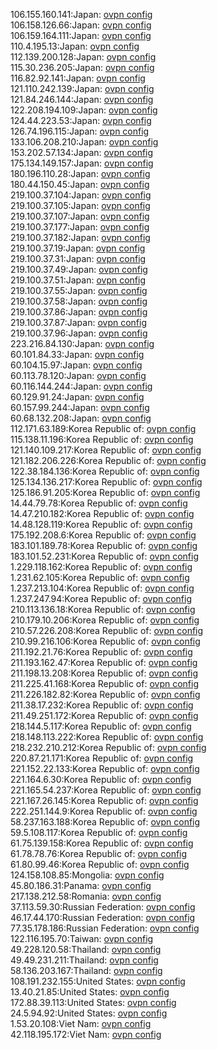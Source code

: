 106.155.160.141:Japan: [ovpn config](vpn/106_155_160_141.ovpn)  
106.158.126.66:Japan: [ovpn config](vpn/106_158_126_66.ovpn)  
106.159.164.111:Japan: [ovpn config](vpn/106_159_164_111.ovpn)  
110.4.195.13:Japan: [ovpn config](vpn/110_4_195_13.ovpn)  
112.139.200.128:Japan: [ovpn config](vpn/112_139_200_128.ovpn)  
115.30.236.205:Japan: [ovpn config](vpn/115_30_236_205.ovpn)  
116.82.92.141:Japan: [ovpn config](vpn/116_82_92_141.ovpn)  
121.110.242.139:Japan: [ovpn config](vpn/121_110_242_139.ovpn)  
121.84.246.144:Japan: [ovpn config](vpn/121_84_246_144.ovpn)  
122.208.194.109:Japan: [ovpn config](vpn/122_208_194_109.ovpn)  
124.44.223.53:Japan: [ovpn config](vpn/124_44_223_53.ovpn)  
126.74.196.115:Japan: [ovpn config](vpn/126_74_196_115.ovpn)  
133.106.208.210:Japan: [ovpn config](vpn/133_106_208_210.ovpn)  
153.202.57.134:Japan: [ovpn config](vpn/153_202_57_134.ovpn)  
175.134.149.157:Japan: [ovpn config](vpn/175_134_149_157.ovpn)  
180.196.110.28:Japan: [ovpn config](vpn/180_196_110_28.ovpn)  
180.44.150.45:Japan: [ovpn config](vpn/180_44_150_45.ovpn)  
219.100.37.104:Japan: [ovpn config](vpn/219_100_37_104.ovpn)  
219.100.37.105:Japan: [ovpn config](vpn/219_100_37_105.ovpn)  
219.100.37.107:Japan: [ovpn config](vpn/219_100_37_107.ovpn)  
219.100.37.177:Japan: [ovpn config](vpn/219_100_37_177.ovpn)  
219.100.37.182:Japan: [ovpn config](vpn/219_100_37_182.ovpn)  
219.100.37.19:Japan: [ovpn config](vpn/219_100_37_19.ovpn)  
219.100.37.31:Japan: [ovpn config](vpn/219_100_37_31.ovpn)  
219.100.37.49:Japan: [ovpn config](vpn/219_100_37_49.ovpn)  
219.100.37.51:Japan: [ovpn config](vpn/219_100_37_51.ovpn)  
219.100.37.55:Japan: [ovpn config](vpn/219_100_37_55.ovpn)  
219.100.37.58:Japan: [ovpn config](vpn/219_100_37_58.ovpn)  
219.100.37.86:Japan: [ovpn config](vpn/219_100_37_86.ovpn)  
219.100.37.87:Japan: [ovpn config](vpn/219_100_37_87.ovpn)  
219.100.37.96:Japan: [ovpn config](vpn/219_100_37_96.ovpn)  
223.216.84.130:Japan: [ovpn config](vpn/223_216_84_130.ovpn)  
60.101.84.33:Japan: [ovpn config](vpn/60_101_84_33.ovpn)  
60.104.15.97:Japan: [ovpn config](vpn/60_104_15_97.ovpn)  
60.113.78.120:Japan: [ovpn config](vpn/60_113_78_120.ovpn)  
60.116.144.244:Japan: [ovpn config](vpn/60_116_144_244.ovpn)  
60.129.91.24:Japan: [ovpn config](vpn/60_129_91_24.ovpn)  
60.157.99.244:Japan: [ovpn config](vpn/60_157_99_244.ovpn)  
60.68.132.208:Japan: [ovpn config](vpn/60_68_132_208.ovpn)  
112.171.63.189:Korea Republic of: [ovpn config](vpn/112_171_63_189.ovpn)  
115.138.11.196:Korea Republic of: [ovpn config](vpn/115_138_11_196.ovpn)  
121.140.109.217:Korea Republic of: [ovpn config](vpn/121_140_109_217.ovpn)  
121.182.206.226:Korea Republic of: [ovpn config](vpn/121_182_206_226.ovpn)  
122.38.184.136:Korea Republic of: [ovpn config](vpn/122_38_184_136.ovpn)  
125.134.136.217:Korea Republic of: [ovpn config](vpn/125_134_136_217.ovpn)  
125.186.91.205:Korea Republic of: [ovpn config](vpn/125_186_91_205.ovpn)  
14.44.79.78:Korea Republic of: [ovpn config](vpn/14_44_79_78.ovpn)  
14.47.210.182:Korea Republic of: [ovpn config](vpn/14_47_210_182.ovpn)  
14.48.128.119:Korea Republic of: [ovpn config](vpn/14_48_128_119.ovpn)  
175.192.208.6:Korea Republic of: [ovpn config](vpn/175_192_208_6.ovpn)  
183.101.189.78:Korea Republic of: [ovpn config](vpn/183_101_189_78.ovpn)  
183.101.52.231:Korea Republic of: [ovpn config](vpn/183_101_52_231.ovpn)  
1.229.118.162:Korea Republic of: [ovpn config](vpn/1_229_118_162.ovpn)  
1.231.62.105:Korea Republic of: [ovpn config](vpn/1_231_62_105.ovpn)  
1.237.213.104:Korea Republic of: [ovpn config](vpn/1_237_213_104.ovpn)  
1.237.247.94:Korea Republic of: [ovpn config](vpn/1_237_247_94.ovpn)  
210.113.136.18:Korea Republic of: [ovpn config](vpn/210_113_136_18.ovpn)  
210.179.10.206:Korea Republic of: [ovpn config](vpn/210_179_10_206.ovpn)  
210.57.226.208:Korea Republic of: [ovpn config](vpn/210_57_226_208.ovpn)  
210.99.216.106:Korea Republic of: [ovpn config](vpn/210_99_216_106.ovpn)  
211.192.21.76:Korea Republic of: [ovpn config](vpn/211_192_21_76.ovpn)  
211.193.162.47:Korea Republic of: [ovpn config](vpn/211_193_162_47.ovpn)  
211.198.13.208:Korea Republic of: [ovpn config](vpn/211_198_13_208.ovpn)  
211.225.41.168:Korea Republic of: [ovpn config](vpn/211_225_41_168.ovpn)  
211.226.182.82:Korea Republic of: [ovpn config](vpn/211_226_182_82.ovpn)  
211.38.17.232:Korea Republic of: [ovpn config](vpn/211_38_17_232.ovpn)  
211.49.251.172:Korea Republic of: [ovpn config](vpn/211_49_251_172.ovpn)  
218.144.5.117:Korea Republic of: [ovpn config](vpn/218_144_5_117.ovpn)  
218.148.113.222:Korea Republic of: [ovpn config](vpn/218_148_113_222.ovpn)  
218.232.210.212:Korea Republic of: [ovpn config](vpn/218_232_210_212.ovpn)  
220.87.21.171:Korea Republic of: [ovpn config](vpn/220_87_21_171.ovpn)  
221.152.22.133:Korea Republic of: [ovpn config](vpn/221_152_22_133.ovpn)  
221.164.6.30:Korea Republic of: [ovpn config](vpn/221_164_6_30.ovpn)  
221.165.54.237:Korea Republic of: [ovpn config](vpn/221_165_54_237.ovpn)  
221.167.26.145:Korea Republic of: [ovpn config](vpn/221_167_26_145.ovpn)  
222.251.144.9:Korea Republic of: [ovpn config](vpn/222_251_144_9.ovpn)  
58.237.163.188:Korea Republic of: [ovpn config](vpn/58_237_163_188.ovpn)  
59.5.108.117:Korea Republic of: [ovpn config](vpn/59_5_108_117.ovpn)  
61.75.139.158:Korea Republic of: [ovpn config](vpn/61_75_139_158.ovpn)  
61.78.78.76:Korea Republic of: [ovpn config](vpn/61_78_78_76.ovpn)  
61.80.99.46:Korea Republic of: [ovpn config](vpn/61_80_99_46.ovpn)  
124.158.108.85:Mongolia: [ovpn config](vpn/124_158_108_85.ovpn)  
45.80.186.31:Panama: [ovpn config](vpn/45_80_186_31.ovpn)  
217.138.212.58:Romania: [ovpn config](vpn/217_138_212_58.ovpn)  
37.113.59.30:Russian Federation: [ovpn config](vpn/37_113_59_30.ovpn)  
46.17.44.170:Russian Federation: [ovpn config](vpn/46_17_44_170.ovpn)  
77.35.178.186:Russian Federation: [ovpn config](vpn/77_35_178_186.ovpn)  
122.116.195.70:Taiwan: [ovpn config](vpn/122_116_195_70.ovpn)  
49.228.120.58:Thailand: [ovpn config](vpn/49_228_120_58.ovpn)  
49.49.231.211:Thailand: [ovpn config](vpn/49_49_231_211.ovpn)  
58.136.203.167:Thailand: [ovpn config](vpn/58_136_203_167.ovpn)  
108.191.232.155:United States: [ovpn config](vpn/108_191_232_155.ovpn)  
13.40.21.85:United States: [ovpn config](vpn/13_40_21_85.ovpn)  
172.88.39.113:United States: [ovpn config](vpn/172_88_39_113.ovpn)  
24.5.94.92:United States: [ovpn config](vpn/24_5_94_92.ovpn)  
1.53.20.108:Viet Nam: [ovpn config](vpn/1_53_20_108.ovpn)  
42.118.195.172:Viet Nam: [ovpn config](vpn/42_118_195_172.ovpn)  
